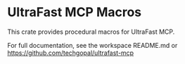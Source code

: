 # UltraFast MCP Macros

This crate provides procedural macros for UltraFast MCP.

For full documentation, see the workspace README.md or https://github.com/techgopal/ultrafast-mcp 